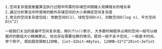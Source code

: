 	1.空间复杂度是衡量算法执行过程中所需的存储空间随输入规模增长的增长率
	2.通过分析算法中所使用的额外存储空间的大小来确定空间复杂度
	3.常见的空间复杂度包括: 常数空间O(1)、线性空间O(n)、对数空间O(log n)、平方空间O(n^2)

	一般我们关注的是最坏空间复杂度，用O(f(n))表示, 大多数时候程序占用的空间一般可以根据开的数组大小精确算出, 但也存在需要估算的情况。题目一般不会卡空间, 一般是卡时间。举个例子, 假如题目限制128MB, 1int~32bit~4Bytes, 128MB~32*2^20int~3e7int
